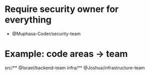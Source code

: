 # Require security owner for everything
*    @Muphasa-Coder/security-team

# Example: code areas -> team
src/** @Israel/backend-team
infra/** @Joshua/infrastructure-team

